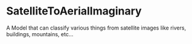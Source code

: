 # SatelliteToAerialImaginary
A Model that can classify various things from satellite images like rivers, buildings, mountains, etc...
